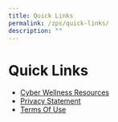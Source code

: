 ```yaml
---
title: Quick Links
permalink: /zps/quick-links/
description: ""
---
```


# Quick Links

   
*   <a href="https://www.moe.gov.sg/education-in-sg/our-programmes/cyber-wellness" target="_blank">Cyber Wellness Resources</a>
*   <a href="https://go.gov.sg/zhenghua-privacy-statement" target="_blank">Privacy Statement</a>
*   <a href="https://go.gov.sg/zhenghua-terms-of-use" target="_blank">Terms Of Use</a>